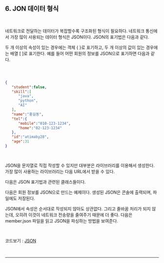 ## 6. JON 데이터 형식

<br>

네트워크로 전달하는 데이터가 복잡할수록 구조화된 형식이 필요하다. 네트워크 통신에서 가장 많이 사용되는 데이터 형식은 JSON이다. JSON의 표기법은 다음과 같다.

두 개 이상의 속성이 있는 경우에는 객체 { }로 표기하고, 두 개 이상의 값이 있는 경우에는 배열 [ ]로 표기한다.
예를 들어 어떤 회원의 정보를 JSON으로 표기하면 다음과 같다.

<br>

``` JSON

{
   "student":false,
   "skill":[
      "java",
      "python",
      "AI"
   ],
   "name":"홍길동",
   "tel":{
      "mobile":"010-123-1234",
      "home":"02-123-1234"
   },
   "id":"atimaby28",
   "age":31
}

```

<br>

JSON을 문자열로 직접 작성할 수 있지만 대부분은 라이브러리를 이용해서 생성한다.
가장 많이 사용하는 라이브러리는 다음 URL에서 받을 수 있다.

다음은 JSON 표기법과 관련된 클래스들이다.

다음은 회원 정보를 JSON으로 만드는 예제이다. 생성된 JSON은 콘솔에 출력되며, 파일에도 저장된다.

JSON에서 속성은 순서대로 작성되지 않아도 상관없다. 그리고 줄바꿈 처리가 되지 않는데, 오히려 이것이 네트워크 전송량을 줄여주기 때문에 더 좋다.
다음은 member.json 파일을 읽고 JSON을 파싱하는 방법을 보여준다.

<br>

코드보기 : [JSON](https://github.com/atimaby28/Network-with-Java/tree/main/1_java/Network/src/json)

<br>

---
